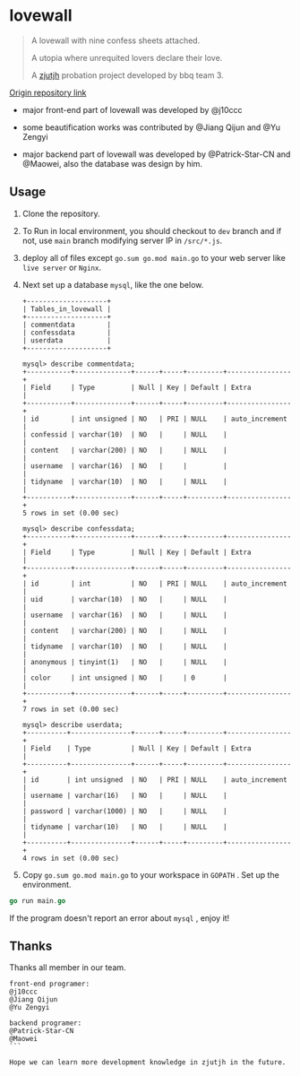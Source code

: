 # lovewall

> A lovewall with nine confess sheets attached.
>
> A utopia where unrequited lovers declare their love.
>
> A [zjutjh](https://github.com/zjutjh) probation project developed by bbq team 3.

[Origin repository link](https://git.zjutjh.com/j10c/j10c_lovewall)

- major front-end part of lovewall was developed by @j10ccc

- some beautification works was contributed by @Jiang Qijun and @Yu Zengyi

- major backend part of lovewall was developed by @Patrick-Star-CN and @Maowei, also the database was design by him.

## Usage
1. Clone the repository.

2. To Run in local environment, you should checkout to `dev` branch and if not, use `main` branch modifying server IP in `/src/*.js`.

3. deploy all of files except `go.sum go.mod main.go` to your web server like `live server` or `Nginx`.

4. Next set up a database `mysql`, like the one below.

   ```mysql
   +--------------------+
   | Tables_in_lovewall |
   +--------------------+
   | commentdata        |
   | confessdata        |
   | userdata           |
   +--------------------+
   ```

   ```mysql
   mysql> describe commentdata;
   +-----------+--------------+------+-----+---------+----------------+
   | Field     | Type         | Null | Key | Default | Extra          |
   +-----------+--------------+------+-----+---------+----------------+
   | id        | int unsigned | NO   | PRI | NULL    | auto_increment |
   | confessid | varchar(10)  | NO   |     | NULL    |                |
   | content   | varchar(200) | NO   |     | NULL    |                |
   | username  | varchar(16)  | NO   |     |         |                |
   | tidyname  | varchar(10)  | NO   |     | NULL    |                |
   +-----------+--------------+------+-----+---------+----------------+
   5 rows in set (0.00 sec)
   ```

   ```mysql
   mysql> describe confessdata;
   +-----------+--------------+------+-----+---------+----------------+
   | Field     | Type         | Null | Key | Default | Extra          |
   +-----------+--------------+------+-----+---------+----------------+
   | id        | int          | NO   | PRI | NULL    | auto_increment |
   | uid       | varchar(10)  | NO   |     | NULL    |                |
   | username  | varchar(16)  | NO   |     | NULL    |                |
   | content   | varchar(200) | NO   |     | NULL    |                |
   | tidyname  | varchar(10)  | NO   |     | NULL    |                |
   | anonymous | tinyint(1)   | NO   |     | NULL    |                |
   | color     | int unsigned | NO   |     | 0       |                |
   +-----------+--------------+------+-----+---------+----------------+
   7 rows in set (0.00 sec)
   ```

   ```mysql
   mysql> describe userdata;
   +----------+---------------+------+-----+---------+----------------+
   | Field    | Type          | Null | Key | Default | Extra          |
   +----------+---------------+------+-----+---------+----------------+
   | id       | int unsigned  | NO   | PRI | NULL    | auto_increment |
   | username | varchar(16)   | NO   |     | NULL    |                |
   | password | varchar(1000) | NO   |     | NULL    |                |
   | tidyname | varchar(10)   | NO   |     | NULL    |                |
   +----------+---------------+------+-----+---------+----------------+
   4 rows in set (0.00 sec)
   ```

5. Copy `go.sum go.mod main.go`  to your workspace in `GOPATH` . Set up the environment.

  ```go
  go run main.go
  ```
  If the program doesn't report an error about `mysql` , enjoy it!

## Thanks

Thanks all member in our team. 

````
front-end programer:
@j10ccc
@Jiang Qijun
@Yu Zengyi

backend programer:
@Patrick-Star-CN
@Maowei
```

Hope we can learn more development knowledge in zjutjh in the future.

   
